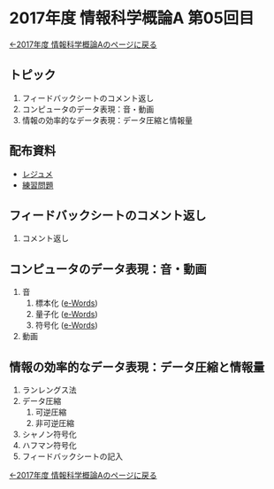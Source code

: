 #  2017年度 情報科学概論A 第05回目

[←2017年度 情報科学概論Aのページに戻る](../2017iisA.md)

## トピック

1. フィードバックシートのコメント返し
2. コンピュータのデータ表現：音・動画
3. 情報の効率的なデータ表現：データ圧縮と情報量


## 配布資料

- [レジュメ](05/05resume.pdf)
- [練習問題](05/05practice.pdf)

## フィードバックシートのコメント返し

1. コメント返し

## コンピュータのデータ表現：音・動画

1. 音
	1. 標本化 ([e-Words](http://e-words.jp/w/%E3%82%B5%E3%83%B3%E3%83%97%E3%83%AA%E3%83%B3%E3%82%B0.html))
	2. 量子化 ([e-Words](http://e-words.jp/w/%E9%87%8F%E5%AD%90%E5%8C%96.html))
	3. 符号化 ([e-Words](http://e-words.jp/w/%E3%82%A8%E3%83%B3%E3%82%B3%E3%83%BC%E3%83%89.html))
2. 動画

## 情報の効率的なデータ表現：データ圧縮と情報量

1. ランレングス法
2. データ圧縮
	1. 可逆圧縮
	2. 非可逆圧縮
3. シャノン符号化
4. ハフマン符号化
5. フィードバックシートの記入

[←2017年度 情報科学概論Aのページに戻る](../2017iisA.md)